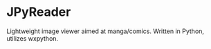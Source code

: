 JPyReader
=========

Lightweight image viewer aimed at manga/comics. Written in Python, utilizes wxpython.
